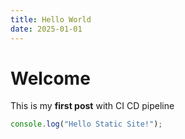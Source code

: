 ```yaml
---
title: Hello World
date: 2025-01-01
---
```


# Welcome
This is my **first post** with CI CD pipeline

```js
console.log("Hello Static Site!");
